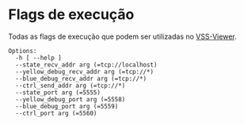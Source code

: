 # Flags de execução

Todas as flags de execução que podem ser utilizadas no [VSS-Viewer](vssviewer.md).

```
Options:
  -h [ --help ] 
  --state_recv_addr arg (=tcp://localhost)
  --yellow_debug_recv_addr arg (=tcp://*)
  --blue_debug_recv_addr arg (=tcp://*)
  --ctrl_send_addr arg (=tcp://*)
  --state_port arg (=5555)
  --yellow_debug_port arg (=5558)
  --blue_debug_port arg (=5559)
  --ctrl_port arg (=5560)
```